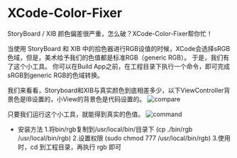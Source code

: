 # XCode-Color-Fixer
StoryBoard / XIB 颜色偏差很严重，怎么破？XCode-Color-Fixer帮你忙！

当使用 StoryBoard 和 XIB 中的拾色器进行RGB设值的时候，XCode会选择sRGB色域，但是，美术给予我们的色值都是标准RGB（generic RGB）。
于是，我们有了这个小工具。
你可以在Build App之前，在工程目录下执行一个命令，即可完成sRGB到generic RGB的色域转换。

我们来看看，Storyboard和XIB与真实颜色到底相差多少，以下ViewController背景色是IB设置的，小View的背景色是代码设置的。
![compare](https://raw.githubusercontent.com/duowan/XCode-Color-Fixer/master/sample/compare.png)

只要我们运行这个小工具，就能得到真实的色值。
![command](https://raw.githubusercontent.com/duowan/XCode-Color-Fixer/master/sample/command.png)

* 安装方法
1.将bin/rgb复制到/usr/local/bin/目录下 (cp ./bin/rgb /usr/local/bin/rgb)
2.设置权限 (sudo chmod 777 /usr/local/bin/rgb)
3.使用时，cd 到工程目录，再执行 rgb 即可
